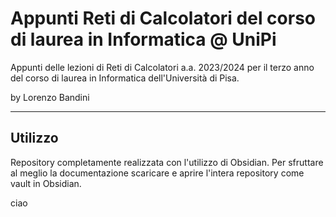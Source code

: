 # Appunti Reti di Calcolatori del corso di laurea in Informatica @ UniPi
Appunti delle lezioni di Reti di Calcolatori a.a. 2023/2024 per il terzo anno del corso di laurea in Informatica dell'Università di Pisa.

by Lorenzo Bandini

--- 

## Utilizzo

Repository completamente realizzata con l'utilizzo di Obsidian. Per sfruttare al meglio la documentazione scaricare e aprire l'intera repository come vault in Obsidian.

ciao
